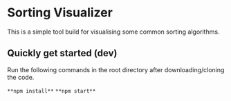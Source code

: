 # Sorting Visualizer

This is a simple tool build for visualising some common sorting algorithms.

## Quickly get started (dev)

Run the following commands in the root directory after downloading/cloning the code.

`**npm install**`
`**npm start**`
